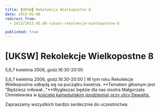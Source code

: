 ```yaml
---
title: [UKSW] Rekolekcje Wielkopostne 8
date: 2013-05-08
redirect_from: 
  - 2013/2013.05.08-(uksw)-rekolekcje-wielkopostne-8

published: true
---
```




# [UKSW] Rekolekcje Wielkopostne 8

<time>5,6,7 kwietnia 2006, godz.16:30-20:00</time>

5,6,7 kwietnia 2006, godz.16:30-20:00 | W tym roku Rekolekcje Wielkopostne odbędą się na początku kwietnia. **Tematem głównym jest "Będziesz miłował..."**Wygłaszać będzie dla nas siostra Małgorzata Chmielewska w <u>kościele kameduńskim (podziemia) przy ulicy Dewajtis.</u>



Zapraszamy wszystkich bardzo serdecznie do uczestnictwa.

<!--{{json:{"created_date":"2013-05-08 20:59:32","publish_down":"0000-00-00 00:00:00","id":"314"}}}-->